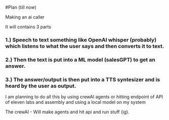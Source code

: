 #Plan (till now)

Making an ai caller 

It will contains 3 parts
### 1.) Speech to text something like OpenAI whisper (probably) which listens to what the user says and then converts it to text.
### 2.) Then the text is put into a ML model (salesGPT) to get an answer.
### 3.) The answer/output is then put into a TTS syntesizer and is heard by the user as output.

I am planning to do all this by using crewAI agents or hitting endpoint of API of eleven labs and assembly and using a local model on my system

The crewAI - 
Will make agents and hit api and run stuff (ig). 